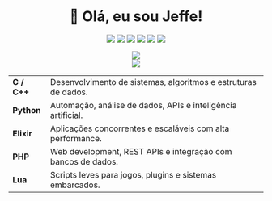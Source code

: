 <!-- README.md -->

<h1 align="center">👋 Olá, eu sou Jeffe!</h1>

<p align="center">
  <img src="https://img.shields.io/badge/C-00599C?style=for-the-badge&logo=c&logoColor=white" />
  <img src="https://img.shields.io/badge/C++-00599C?style=for-the-badge&logo=c%2B%2B&logoColor=white" />
  <img src="https://img.shields.io/badge/Python-3776AB?style=for-the-badge&logo=python&logoColor=white" />
  <img src="https://img.shields.io/badge/Elixir-6E4A7E?style=for-the-badge&logo=elixir&logoColor=white" />
  <img src="https://img.shields.io/badge/PHP-777BB4?style=for-the-badge&logo=php&logoColor=white" />
  <img src="https://img.shields.io/badge/Lua-2C2D72?style=for-the-badge&logo=lua&logoColor=white" />
</p>

<p align="center">
  <img src="https://github-readme-stats.vercel.app/api?username=jeffe&show_icons=true&theme=radical" />
  <br />
  <img src="https://github-readme-streak-stats.herokuapp.com/?user=jeffe&theme=radical" />
</p>




<table>
  <tr>
    <td><strong>C / C++</strong></td>
    <td>Desenvolvimento de sistemas, algoritmos e estruturas de dados.</td>
  </tr>
  <tr>
    <td><strong>Python</strong></td>
    <td>Automação, análise de dados, APIs e inteligência artificial.</td>
  </tr>
  <tr>
    <td><strong>Elixir</strong></td>
    <td>Aplicações concorrentes e escaláveis com alta performance.</td>
  </tr>
  <tr>
    <td><strong>PHP</strong></td>
    <td>Web development, REST APIs e integração com bancos de dados.</td>
  </tr>
  <tr>
    <td><strong>Lua</strong></td>
    <td>Scripts leves para jogos, plugins e sistemas embarcados.</td>
  </tr>
</table>


